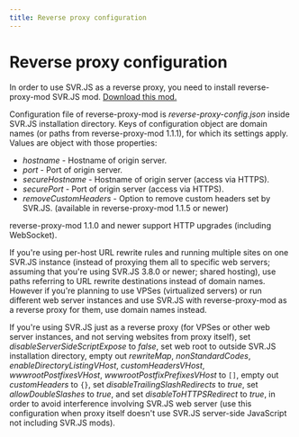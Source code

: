 ```yaml
---
title: Reverse proxy configuration
---
```


# Reverse proxy configuration

In order to use SVR.JS as a reverse proxy, you need to install reverse-proxy-mod SVR.JS mod. [Download this mod.](https://svrjs.org/mods)

Configuration file of reverse-proxy-mod is _reverse-proxy-config.json_ inside SVR.JS installation directory. Keys of configuration object are domain names (or paths from reverse-proxy-mod 1.1.1), for which its settings apply. Values are object with those properties:

- _hostname_ - Hostname of origin server.
- _port_ - Port of origin server.
- _secureHostname_ - Hostname of origin server (access via HTTPS).
- _securePort_ - Port of origin server (access via HTTPS).
- _removeCustomHeaders_ - Option to remove custom headers set by SVR.JS. (available in reverse-proxy-mod 1.1.5 or newer)

reverse-proxy-mod 1.1.0 and newer support HTTP upgrades (including WebSocket).

If you're using per-host URL rewrite rules and running multiple sites on one SVR.JS instance (instead of proxying them all to specific web servers; assuming that you're using SVR.JS 3.8.0 or newer; shared hosting), use paths referring to URL rewrite destinations instead of domain names. However if you're planning to use VPSes (virtualized servers) or run different web server instances and use SVR.JS with reverse-proxy-mod as a reverse proxy for them, use domain names instead.

If you're using SVR.JS just as a reverse proxy (for VPSes or other web server instances, and not serving websites from proxy itself), set _disableServerSideScriptExpose_ to _false_, set web root to outside SVR.JS installation directory, empty out _rewriteMap_, _nonStandardCodes_, _enableDirectoryListingVHost_, _customHeadersVHost_, _wwwrootPostfixesVHost_, _wwwrootPostfixPrefixesVHost_ to `[]`, empty out _customHeaders_ to `{}`, set _disableTrailingSlashRedirects_ to _true_, set _allowDoubleSlashes_ to _true_, and set _disableToHTTPSRedirect_ to _true_, in order to avoid interference involving SVR.JS web server (use this configuration when proxy itself doesn't use SVR.JS server-side JavaScript not including SVR.JS mods).
